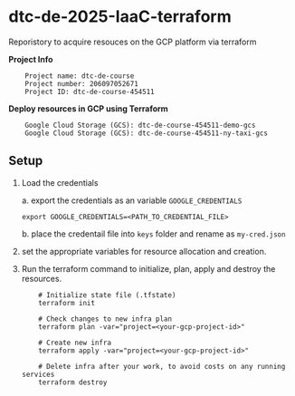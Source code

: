 # dtc-de-2025-IaaC-terraform

Reporistory to acquire resouces on the GCP platform via terraform

**Project Info**

```
    Project name: dtc-de-course
    Project number: 206097052671
    Project ID: dtc-de-course-454511
```

**Deploy resources in GCP using Terraform**

```
    Google Cloud Storage (GCS): dtc-de-course-454511-demo-gcs
    Google Cloud Storage (GCS): dtc-de-course-454511-ny-taxi-gcs
```

## Setup

1. Load the credentials

   a. export the credentials as an variable ```GOOGLE_CREDENTIALS```

    ```
    export GOOGLE_CREDENTIALS=<PATH_TO_CREDENTIAL_FILE>
    ```

   b. place the credentail file into ```keys``` folder and rename as ```my-cred.json```

2. set the appropriate variables for resource allocation and creation.

3. Run the terraform command to initialize, plan, apply and destroy the resources.

    ```
        # Initialize state file (.tfstate)
        terraform init

        # Check changes to new infra plan
        terraform plan -var="project=<your-gcp-project-id>"

        # Create new infra
        terraform apply -var="project=<your-gcp-project-id>"

        # Delete infra after your work, to avoid costs on any running services
        terraform destroy
    ```
